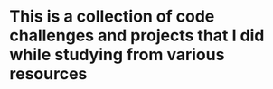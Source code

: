 # This is a collection of code challenges and projects that I did while studying from various resources
